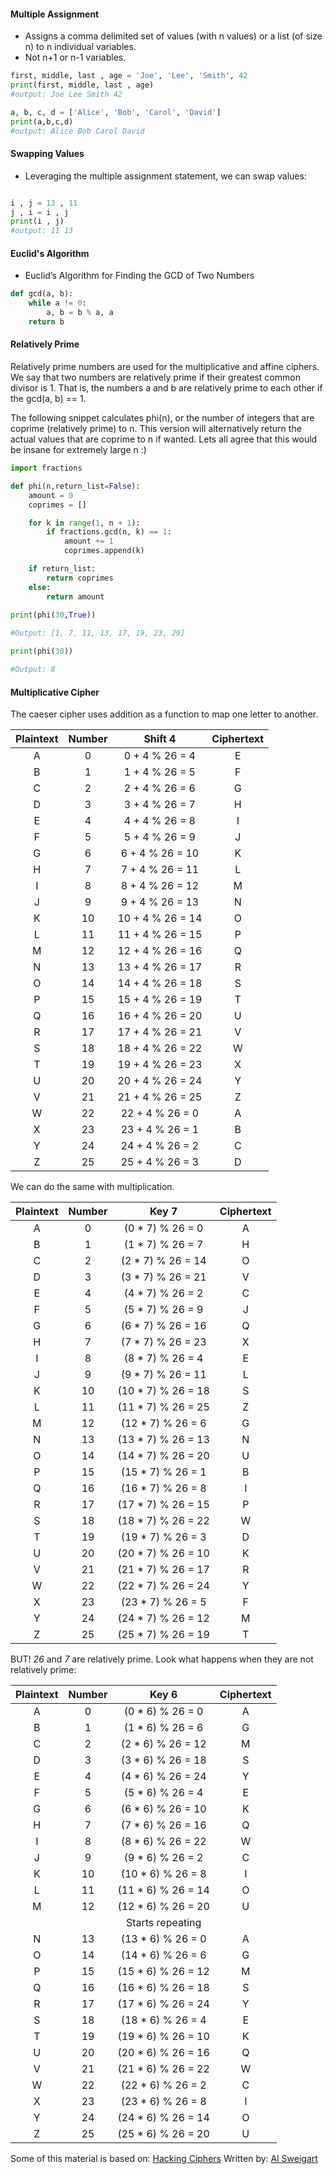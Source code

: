 #### Multiple Assignment

- Assigns a comma delimited set of values (with n values) or a list (of size n) to n individual variables.
- Not n+1 or n-1 variables.

```python
first, middle, last , age = 'Joe', 'Lee', 'Smith', 42
print(first, middle, last , age)
#output: Joe Lee Smith 42

a, b, c, d = ['Alice', 'Bob', 'Carol', 'David']
print(a,b,c,d)
#output: Alice Bob Carol David
```

#### Swapping Values

- Leveraging the multiple assignment statement, we can swap values:
```python

i , j = 13 , 11
j , i = i , j
print(i , j)
#output: 11 13
```

#### Euclid's Algorithm

- Euclid’s Algorithm for Finding the GCD of Two Numbers

```python
def gcd(a, b):
    while a != 0:
        a, b = b % a, a
    return b
```
#### Relatively Prime

Relatively prime numbers are used for the multiplicative and affine ciphers. We say that two numbers are relatively prime if their greatest common divisor is 1. That is, the numbers a and b are relatively prime to each other if the gcd(a, b) == 1.

The following snippet calculates phi(n), or the number of integers that are coprime (relatively prime) to n. This version will alternatively return the actual values that are coprime to n if wanted. Lets all agree that this would be insane for extremely large n :) 

```python
import fractions

def phi(n,return_list=False):
    amount = 0
    coprimes = []

    for k in range(1, n + 1):
        if fractions.gcd(n, k) == 1:
            amount += 1
            coprimes.append(k)

    if return_list:
        return coprimes
    else:
        return amount
        
print(phi(30,True))

#Output: [1, 7, 11, 13, 17, 19, 23, 29]

print(phi(30))

#Output: 8
```

#### Multiplicative Cipher

The caeser cipher uses addition as a function to map one letter to another. 

|Plaintext|Number|Shift 4|Ciphertext|
|:---:|:---:|:---:|:---:|
|A|0|0 + 4 % 26 = 4|E|
|B|1|1 + 4 % 26 = 5|F|
|C|2|2 + 4 % 26 = 6|G|
|D|3|3 + 4 % 26 = 7|H|
|E|4|4 + 4 % 26 = 8|I|
|F|5|5 + 4 % 26 = 9|J|
|G|6|6 + 4 % 26 = 10|K|
|H|7|7 + 4 % 26 = 11|L|
|I|8|8 + 4 % 26 = 12|M|
|J|9|9 + 4 % 26 = 13|N|
|K|10|10 + 4 % 26 = 14|O|
|L|11|11 + 4 % 26 = 15|P|
|M|12|12 + 4 % 26 = 16|Q|
|N|13|13 + 4 % 26 = 17|R|
|O|14|14 + 4 % 26 = 18|S|
|P|15|15 + 4 % 26 = 19|T|
|Q|16|16 + 4 % 26 = 20|U|
|R|17|17 + 4 % 26 = 21|V|
|S|18|18 + 4 % 26 = 22|W|
|T|19|19 + 4 % 26 = 23|X|
|U|20|20 + 4 % 26 = 24|Y|
|V|21|21 + 4 % 26 = 25|Z|
|W|22|22 + 4 % 26 = 0|A|
|X|23|23 + 4 % 26 = 1|B|
|Y|24|24 + 4 % 26 = 2|C|
|Z|25|25 + 4 % 26 = 3|D|

 We can do the same with multiplication.
 
|Plaintext|Number|Key 7|Ciphertext|
|:---:|:---:|:---:|:---:|
|A|0|(0 * 7) % 26 = 0|A|
|B|1|(1 * 7) % 26 = 7|H|
|C|2|(2 * 7) % 26 = 14|O|
|D|3|(3 * 7) % 26 = 21|V|
|E|4|(4 * 7) % 26 = 2|C|
|F|5|(5 * 7) % 26 = 9|J|
|G|6|(6 * 7) % 26 = 16|Q|
|H|7|(7 * 7) % 26 = 23|X|
|I|8|(8 * 7) % 26 = 4|E|
|J|9|(9 * 7) % 26 = 11|L|
|K|10|(10 * 7) % 26 = 18|S|
|L|11|(11 * 7) % 26 = 25|Z|
|M|12|(12 * 7) % 26 = 6|G|
|N|13|(13 * 7) % 26 = 13|N|
|O|14|(14 * 7) % 26 = 20|U|
|P|15|(15 * 7) % 26 = 1|B|
|Q|16|(16 * 7) % 26 = 8|I|
|R|17|(17 * 7) % 26 = 15|P|
|S|18|(18 * 7) % 26 = 22|W|
|T|19|(19 * 7) % 26 = 3|D|
|U|20|(20 * 7) % 26 = 10|K|
|V|21|(21 * 7) % 26 = 17|R|
|W|22|(22 * 7) % 26 = 24|Y|
|X|23|(23 * 7) % 26 = 5|F|
|Y|24|(24 * 7) % 26 = 12|M|
|Z|25|(25 * 7) % 26 = 19|T|

BUT! _26_ and _7_ are relatively prime. Look what happens when they are not relatively prime:

|Plaintext|Number|Key 6|Ciphertext|
|:---:|:---:|:---:|:---:|
|A|0|(0 * 6) % 26 = 0|A|
|B|1|(1 * 6) % 26 = 6|G|
|C|2|(2 * 6) % 26 = 12|M|
|D|3|(3 * 6) % 26 = 18|S|
|E|4|(4 * 6) % 26 = 24|Y|
|F|5|(5 * 6) % 26 = 4|E|
|G|6|(6 * 6) % 26 = 10|K|
|H|7|(7 * 6) % 26 = 16|Q|
|I|8|(8 * 6) % 26 = 22|W|
|J|9|(9 * 6) % 26 = 2|C|
|K|10|(10 * 6) % 26 = 8|I|
|L|11|(11 * 6) % 26 = 14|O|
|M|12|(12 * 6) % 26 = 20|U|
| | |Starts repeating | |
|N|13|(13 * 6) % 26 = 0|A|
|O|14|(14 * 6) % 26 = 6|G|
|P|15|(15 * 6) % 26 = 12|M|
|Q|16|(16 * 6) % 26 = 18|S|
|R|17|(17 * 6) % 26 = 24|Y|
|S|18|(18 * 6) % 26 = 4|E|
|T|19|(19 * 6) % 26 = 10|K|
|U|20|(20 * 6) % 26 = 16|Q|
|V|21|(21 * 6) % 26 = 22|W|
|W|22|(22 * 6) % 26 = 2|C|
|X|23|(23 * 6) % 26 = 8|I|
|Y|24|(24 * 6) % 26 = 14|O|
|Z|25|(25 * 6) % 26 = 20|U|

Some of this material is based on: [Hacking Ciphers](https://inventwithpython.com/hackingciphers.pdf) Written by: [Al Sweigart](https://inventwithpython.com/about.html) 
